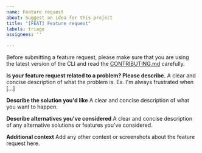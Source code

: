 ```yaml
---
name: Feature request
about: Suggest an idea for this project
title: "[FEAT] Feature request"
labels: triage
assignees: ''

---
```


Before submitting a feature request, please make sure that you are using the latest version of the CLI and read the [CONTRIBUTING.md](../../CONTRIBUTING.md#suggesting-enhancements) carefully.

**Is your feature request related to a problem? Please describe.**
A clear and concise description of what the problem is. Ex. I'm always frustrated when [...]

**Describe the solution you'd like**
A clear and concise description of what you want to happen.

**Describe alternatives you've considered**
A clear and concise description of any alternative solutions or features you've considered.

**Additional context**
Add any other context or screenshots about the feature request here.
